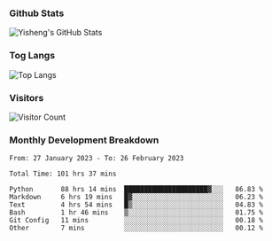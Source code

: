 ### Github Stats
![Yisheng's GitHub Stats](https://github-readme-stats-9qabuvhk1-gongyisheng.vercel.app/api?username=gongyisheng&count_private=true&show_icons=true)
### Tog Langs
![Top Langs](https://github-readme-stats-9qabuvhk1-gongyisheng.vercel.app/api/top-langs/?username=gongyisheng&layout=compact)
### Visitors
![Visitor Count](https://profile-counter.glitch.me/gongyisheng/count.svg)
### Monthly Development Breakdown
<!--START_SECTION:waka-->

```text
From: 27 January 2023 - To: 26 February 2023

Total Time: 101 hrs 37 mins

Python       88 hrs 14 mins  █████████████████████▓░░░   86.83 %
Markdown     6 hrs 19 mins   █▓░░░░░░░░░░░░░░░░░░░░░░░   06.23 %
Text         4 hrs 54 mins   █▒░░░░░░░░░░░░░░░░░░░░░░░   04.83 %
Bash         1 hr 46 mins    ▒░░░░░░░░░░░░░░░░░░░░░░░░   01.75 %
Git Config   11 mins         ░░░░░░░░░░░░░░░░░░░░░░░░░   00.18 %
Other        7 mins          ░░░░░░░░░░░░░░░░░░░░░░░░░   00.12 %
```

<!--END_SECTION:waka-->
